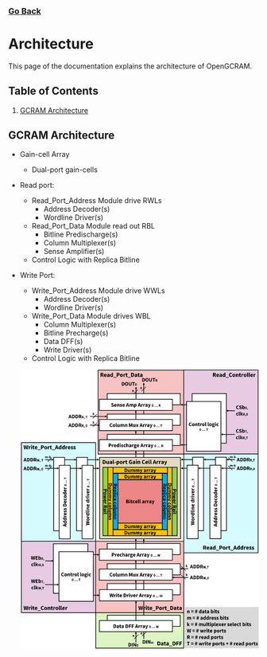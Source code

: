 ### [Go Back](./index.md#table-of-contents)

# Architecture
This page of the documentation explains the architecture of OpenGCRAM.



## Table of Contents
<!-- 1. [SRAM Architecture](#sram-architecture)
2. [ROM Architecture](#rom-architecture) -->
1. [GCRAM Architecture](#gcram-architecture)



<!-- ## SRAM Architecture
* Bit-cell Array
    * Multiport Bitcells
* Each port:
    * Address Decoder(s)
    * Wordline Driver(s)
    * Column Multiplexer(s)
    * Bitline Precharge(s)
    * Sense Amplifier(s)
    * Write Driver(s)
    * Control Logic with Replica Bitline

![OpenRAM SRAM Architecture](../assets/images/architecture/sram_architecture.png)

## ROM Architecture
* Bit-cell Array
    * 1T NAND Bitcell
* Row Address Decoder
* Wordline Driver(s)
* Column Multiplexer
* Column Pre-Decoder
* Bitline Precharge(s)
* Control Logic -->

## GCRAM Architecture
* Gain-cell Array
    * Dual-port gain-cells
* Read port:
    * Read_Port_Address Module drive RWLs
        * Address Decoder(s)
        * Wordline Driver(s)
    * Read_Port_Data Module read out RBL
        * Bitline Predischarge(s)
        * Column Multiplexer(s)
        * Sense Amplifier(s)
    * Control Logic with Replica Bitline
* Write Port:
    * Write_Port_Address Module drive WWLs
        * Address Decoder(s)
        * Wordline Driver(s)
    * Write_Port_Data Module drives WBL
        * Column Multiplexer(s)
        * Bitline Precharge(s)
        * Data DFF(s)
        * Write Driver(s)
    * Control Logic with Replica Bitline

    ![GCRAM Architecture](../assets/images/architecture/GC_arct.png)
